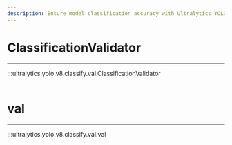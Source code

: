 ```yaml
---
description: Ensure model classification accuracy with Ultralytics YOLO's ClassificationValidator. Validate and improve your model with ease.
---
```


# ClassificationValidator
---
:::ultralytics.yolo.v8.classify.val.ClassificationValidator
<br><br>

# val
---
:::ultralytics.yolo.v8.classify.val.val
<br><br>
